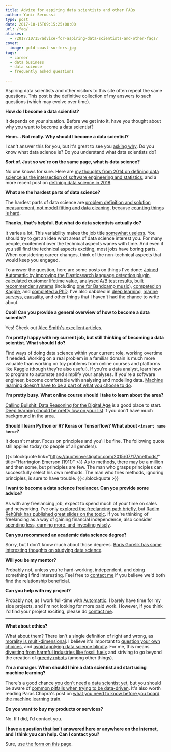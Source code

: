 ```yaml
---
title: Advice for aspiring data scientists and other FAQs
author: Yanir Seroussi
type: post
date: 2017-10-15T09:15:25+00:00
url: /faq/
aliases:
  - /2017/10/15/advice-for-aspiring-data-scientists-and-other-faqs/
cover:
  image: gold-coast-surfers.jpg
tags:
  - career
  - data business
  - data science
  - frequently asked questions

---
```

Aspiring data scientists and other visitors to this site often repeat the same questions. This post is the definitive collection of my answers to such questions (which may evolve over time).

<b id="how-do-i-become-a-data-scientist">How do I become a data scientist?</b>

<p class="indent-1">
  It depends on your situation. Before we get into it, have you thought about why you want to become a data scientist?
</p>

<b id="why-should-i-become-a-data-scientist">Hmm... Not really. Why should I become a data scientist?</b>

<p class="indent-1">
  I can't answer this for you, but it's great to see you <a href="https://yanirseroussi.com/2016/09/19/ask-why-finding-motives-causes-and-purpose-in-data-science/">asking why</a>. Do you know what data science is? Do you understand what data scientists do?
</p>

<b id="what-is-data-science">Sort of. Just so we're on the same page, what is data science?</b>

<p class="indent-1">
  No one knows for sure. Here are <a href="https://yanirseroussi.com/2014/10/23/what-is-data-science/">my thoughts from 2014 on defining data science as the intersection of software engineering and statistics</a>, and a more recent post on <a href="https://yanirseroussi.com/2018/07/22/defining-data-science-in-2018/">defining data science in 2018</a>.
</p>

<b id="hardest-parts-of-data-science">What are the hardest parts of data science?</b>

<p class="indent-1">
  The hardest parts of data science are <a href="https://yanirseroussi.com/2015/11/23/the-hardest-parts-of-data-science/">problem definition and solution measurement, not model fitting and data cleaning</a>, because <a href="http://daynebatten.com/2016/06/counting-hard-data-science/">counting things is hard</a>.
</p>

<b id="what-do-data-scientists-do">Thanks, that's helpful. But what do data scientists actually do?</b>

<p class="indent-1">
  It varies a lot. This variability makes the job title <a href="https://yanirseroussi.com/2016/08/04/is-data-scientist-a-useless-job-title/">somewhat useless</a>. You should try to get an idea what areas of data science interest you. For many people, excitement over the technical aspects wanes with time. And even if you still find the technical aspects exciting, most jobs have boring parts. When considering career changes, think of the non-technical aspects that would keep you engaged.
</p>

<p class="indent-1">
  To answer the question, here are some posts on things I've done: <a href="https://yanirseroussi.com/2017/07/29/my-10-step-path-to-becoming-a-remote-data-scientist-with-automattic/">Joined Automattic by improving the Elasticsearch language detection plugin</a>, <a href="https://yanirseroussi.com/2017/01/08/customer-lifetime-value-and-the-proliferation-of-misinformation-on-the-internet/">calculated customer lifetime value</a>, <a href="https://yanirseroussi.com/2016/06/19/making-bayesian-ab-testing-more-accessible/">analysed A/B test results</a>, <a href="https://yanirseroussi.com/2015/10/02/the-wonderful-world-of-recommender-systems/">built recommender systems</a> (including <a href="https://yanirseroussi.com/state-of-bandcamp-recommender-september-2017/">one for Bandcamp music</a>), <a href="https://yanirseroussi.com/2014/04/05/kaggle-competition-summaries/">competed on Kaggle</a>, and <a href="https://yanirseroussi.wordpress.com/phd-work/">completed a PhD</a>. I've also dabbled in <a href="https://yanirseroussi.com/2015/06/06/hopping-on-the-deep-learning-bandwagon/">deep learning</a>, <a href="https://yanirseroussi.com/2017/06/03/exploring-and-visualising-reef-life-survey-data/">marine surveys</a>, <a href="https://yanirseroussi.com/2016/05/15/diving-deeper-into-causality-pearl-kleinberg-hill-and-untested-assumptions/">causality</a>, and other things that I haven't had the chance to write about.
</p>

<b id="become-a-data-scientist-overview">Cool! Can you provide a general overview of how to become a data scientist?</b>

<p class="indent-1">
  Yes! Check out <a href="https://www.experfy.com/blog/how-to-become-a-data-scientist-part-1-3">Alec Smith's excellent articles</a>.
</p>

<b id="pivot-into-data-science">I'm pretty happy with my current job, but still thinking of becoming a data scientist. What should I do?</b>

<p class="indent-1">
  Find ways of doing data science within your current role, working overtime if needed. Working on a real problem in a familiar domain is much more valuable than working on toy problems from online courses and platforms like Kaggle (though they're also useful). If you're a data analyst, learn how to program to automate and simplify your analyses. If you're a software engineer, become comfortable with analysing and modelling data. <a href="https://brohrer.github.io/imposter_syndrome.html">Machine learning doesn't have to be a part of what you choose to do</a>.
</p>

<b id="online-course-recommendation">I'm pretty busy. What online course should I take to learn about the area?</b>

<p class="indent-1">
  <a href="http://callingbullshit.org/">Calling Bullshit: Data Reasoning for the Digital Age</a> is a good place to start. <a href="https://yanirseroussi.com/2016/02/14/why-you-should-stop-worrying-about-deep-learning-and-deepen-your-understanding-of-causality-instead/">Deep learning should be pretty low on your list</a> if you don't have much background in the area.
</p>

<b id="tool-recommendation">Should I learn Python or R? Keras or Tensorflow? What about <code>&lt;insert name here&gt;</code>?</b>

<p class="indent-1">
  It doesn't matter. Focus on principles and you'll be fine. The following quote still applies today (to people of all genders).
</p>

{{< blockquote link="https://quoteinvestigator.com/2015/07/17/methods/" title="Harrington Emerson (1911)" >}}
  As to methods, there may be a million and then some, but principles are few. The man who grasps principles can successfully select his own methods. The man who tries methods, ignoring principles, is sure to have trouble.
{{< /blockquote >}}

<b id="become-a-data-science-freelancer">I want to become a data science freelancer. Can you provide some advice?</b>

<p class="indent-1">
  As with any freelancing job, expect to spend much of your time on sales and networking. I've only <a href="https://yanirseroussi.com/2015/03/22/the-long-road-to-a-lifestyle-business/">explored the freelancing path briefly</a>, but <a href="https://berlinbuzzwords.de/sites/berlinbuzzwords.de/files/media/documents/radim_rehurek-so_you_want_to_be_a_data_science_consultant.pdf">Radim Řehůřek has published great slides on the topic</a>. If you're thinking of freelancing as a way of gaining financial independence, also consider <a href="https://minafi.com/interactive-guide-early-retirement-financial-independence/">spending less, earning more, and investing wisely</a>.
</p>

<b id="data-science-degree">Can you recommend an academic data science degree?</b>

<p class="indent-1">
  Sorry, but I don't know much about those degrees. <a href="https://gorelik.net/2017/05/29/dont-study-data-science/">Boris Gorelik has some interesting thoughts on studying data science</a>.
</p>

<b id="be-my-mentor">Will you be my mentor?</b>

<p class="indent-1">
  Probably not, unless you're hard-working, independent, and doing something I find interesting. Feel free to <a href="https://yanirseroussi.com/about/">contact me</a> if you believe we'd both find the relationship beneficial.
</p>

<b id="help-with-my-project">Can you help with my project?</b>

<p class="indent-1">
  Probably not, as I work full-time with <a href="https://automattic.com/">Automattic</a>. I barely have time for my side projects, and I'm not looking for more paid work. However, if you think I'd find your project exciting, please do <a href="https://yanirseroussi.com/about/">contact me</a>.
</p>

* * *

<b id="ethics">What about ethics?</b>

<p class="indent-1">
  What about them? There isn't a single definition of right and wrong, as <a href="https://en.wikipedia.org/wiki/The_Righteous_Mind">morality is multi-dimensional</a>. I believe it's important to <a href="https://yanirseroussi.com/2016/09/19/ask-why-finding-motives-causes-and-purpose-in-data-science/">question your own choices</a>, and <a href="https://www.kdnuggets.com/2015/05/should-data-science-do-that.html">avoid applying data science blindly</a>. For me, this means <a href="https://yanirseroussi.com/2015/04/24/my-divestment-from-fossil-fuels/">divesting from harmful industries like fossil fuels</a> and striving to go beyond the creation of <a href="https://yanirseroussi.com/2016/03/20/the-rise-of-greedy-robots/">greedy robots</a> (among other things).
</p>

<b id="data-driven-manager">I'm a manager. When should I hire a data scientist and start using machine learning?</b>

<p class="indent-1">
  There's a good chance <a href="https://yanirseroussi.com/2015/08/24/you-dont-need-a-data-scientist-yet/">you don't need a data scientist yet</a>, but you should be aware of <a href="https://yanirseroussi.com/2016/08/21/seven-ways-to-be-data-driven-off-a-cliff/">common pitfalls when trying to be data-driven</a>. It's also worth reading Paras Chopra's post on <a href="https://growth.wingify.com/what-you-need-to-know-before-you-board-the-machine-learning-train-a81c513098fe">what you need to know before you board the machine learning train</a>.
</p>

<b id="spam">Do you want to buy my products or services?</b>

<p class="indent-1">
  No. If I did, I'd contact you.
</p>

<b id="other-questions">I have a question that isn't answered here or anywhere on the internet, and I think you can help. Can I contact you?</b>

<p class="indent-1">
  Sure, <a href="https://yanirseroussi.com/about/">use the form on this page</a>.
</p>
